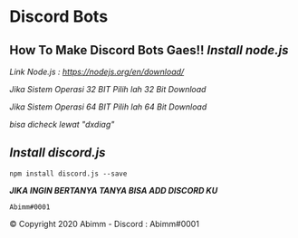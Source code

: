 # Discord Bots
How To Make Discord Bots Gaes!!
***Install node.js***
-------------------------------------------------

*Link Node.js : https://nodejs.org/en/download/*

*Jika Sistem Operasi 32 BIT Pilih lah 32 Bit Download*

*Jika Sistem Operasi 64 BIT Pilih lah 64 Bit Download*

*bisa dicheck lewat "dxdiag"*

***Install discord.js***
--------------------------------------------------

```npm install discord.js --save```


***JIKA INGIN BERTANYA TANYA BISA ADD DISCORD KU***

```Abimm#0001```

© Copyright 2020 
Abimm - Discord : Abimm#0001

